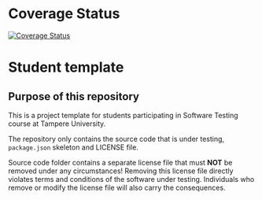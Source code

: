 # Coverage Status
[![Coverage Status](https://coveralls.io/repos/github/jayanthakgjls/COMP.SE.200-2022-2023-1/badge.svg?branch=main)](https://coveralls.io/github/jayanthakgjls/COMP.SE.200-2022-2023-1?branch=main)
# Student template


## Purpose of this repository

This is a project template for students participating in Software Testing course
at Tampere University.

The repository only contains the source code that is under testing, `package.json` skeleton
and LICENSE file.

Source code folder contains a separate license file that must **NOT** be removed under any circumstances!
Removing this license file directly violates terms and conditions of the software under testing.
Individuals who remove or modify the license file will also carry the consequences.

